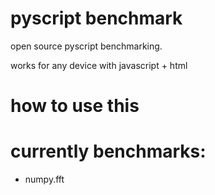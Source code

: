 # pyscript benchmark

open source pyscript benchmarking. 

works for any device with javascript + html

# how to use this



# currently benchmarks:

 - numpy.fft 
